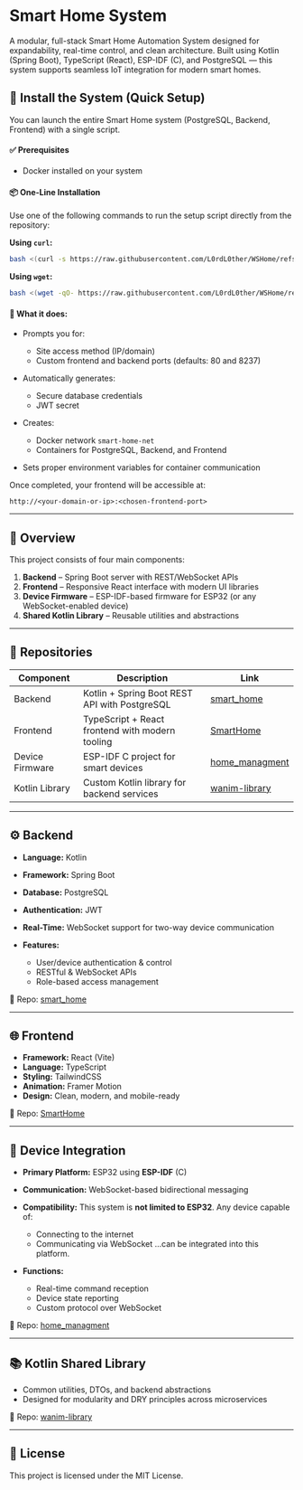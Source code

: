 # Smart Home System

A modular, full-stack Smart Home Automation System designed for expandability, real-time control, and clean architecture. Built using Kotlin (Spring Boot), TypeScript (React), ESP-IDF (C), and PostgreSQL — this system supports seamless IoT integration for modern smart homes.

## 🚀 Install the System (Quick Setup)

You can launch the entire Smart Home system (PostgreSQL, Backend, Frontend) with a single script.

#### ✅ Prerequisites

- Docker installed on your system

#### 📦 One-Line Installation

Use one of the following commands to run the setup script directly from the repository:

**Using `curl`:**

```bash
bash <(curl -s https://raw.githubusercontent.com/L0rdL0ther/WSHome/refs/heads/main/Setup.sh)
````

**Using `wget`:**

```bash
bash <(wget -qO- https://raw.githubusercontent.com/L0rdL0ther/WSHome/refs/heads/main/Setup.sh)
```

#### 🔧 What it does:

* Prompts you for:

  * Site access method (IP/domain)
  * Custom frontend and backend ports (defaults: 80 and 8237)
* Automatically generates:

  * Secure database credentials
  * JWT secret
* Creates:

  * Docker network `smart-home-net`
  * Containers for PostgreSQL, Backend, and Frontend
* Sets proper environment variables for container communication

Once completed, your frontend will be accessible at:

```
http://<your-domain-or-ip>:<chosen-frontend-port>
```

---

## 🧠 Overview

This project consists of four main components:

1. **Backend** – Spring Boot server with REST/WebSocket APIs
2. **Frontend** – Responsive React interface with modern UI libraries
3. **Device Firmware** – ESP-IDF-based firmware for ESP32 (or any WebSocket-enabled device)
4. **Shared Kotlin Library** – Reusable utilities and abstractions

---

## 📂 Repositories

| Component       | Description                                     | Link                                                             |
| --------------- | ----------------------------------------------- | ---------------------------------------------------------------- |
| Backend         | Kotlin + Spring Boot REST API with PostgreSQL   | [smart\_home](https://github.com/L0rdL0ther/smart_home)          |
| Frontend        | TypeScript + React frontend with modern tooling | [SmartHome](https://github.com/L0rdL0ther/SmartHome)             |
| Device Firmware | ESP-IDF C project for smart devices             | [home\_managment](https://github.com/L0rdL0ther/home_managment)  |
| Kotlin Library  | Custom Kotlin library for backend services      | [wanim-library](https://github.com/WatchAnime-com/wanim-library) |

---

## ⚙️ Backend

* **Language:** Kotlin
* **Framework:** Spring Boot
* **Database:** PostgreSQL
* **Authentication:** JWT
* **Real-Time:** WebSocket support for two-way device communication
* **Features:**

  * User/device authentication & control
  * RESTful & WebSocket APIs
  * Role-based access management

🔗 Repo: [smart\_home](https://github.com/L0rdL0ther/smart_home)

---

## 🌐 Frontend

* **Framework:** React (Vite)
* **Language:** TypeScript
* **Styling:** TailwindCSS
* **Animation:** Framer Motion
* **Design:** Clean, modern, and mobile-ready

🔗 Repo: [SmartHome](https://github.com/L0rdL0ther/SmartHome)

---

## 🔌 Device Integration

* **Primary Platform:** ESP32 using **ESP-IDF** (C)
* **Communication:** WebSocket-based bidirectional messaging
* **Compatibility:**
  This system is **not limited to ESP32**. Any device capable of:

  * Connecting to the internet
  * Communicating via WebSocket
    ...can be integrated into this platform.
* **Functions:**

  * Real-time command reception
  * Device state reporting
  * Custom protocol over WebSocket

🔗 Repo: [home\_managment](https://github.com/L0rdL0ther/home_managment)

---

## 📚 Kotlin Shared Library

* Common utilities, DTOs, and backend abstractions
* Designed for modularity and DRY principles across microservices

🔗 Repo: [wanim-library](https://github.com/WatchAnime-com/wanim-library)

---

## 💬 License

This project is licensed under the MIT License.
